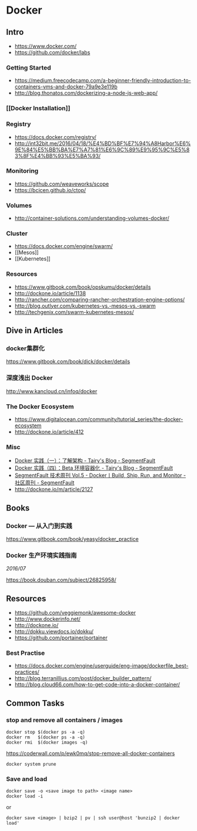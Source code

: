 # Docker


## Intro

- https://www.docker.com/
- https://github.com/docker/labs

### Getting Started

- https://medium.freecodecamp.com/a-beginner-friendly-introduction-to-containers-vms-and-docker-79a9e3e119b
- http://blog.thonatos.com/dockerizing-a-node-js-web-app/

### [[Docker Installation]]

### Registry

- https://docs.docker.com/registry/
- http://int32bit.me/2016/04/18/%E4%BD%BF%E7%94%A8Harbor%E6%9E%84%E5%BB%BA%E7%A7%81%E6%9C%89%E9%95%9C%E5%83%8F%E4%BB%93%E5%BA%93/

### Monitoring

- https://github.com/weaveworks/scope
- https://bcicen.github.io/ctop/

### Volumes

- http://container-solutions.com/understanding-volumes-docker/

### Cluster

- https://docs.docker.com/engine/swarm/
- [[Mesos]]
- [[Kubernetes]]

### Resources

- https://www.gitbook.com/book/opskumu/docker/details
- http://dockone.io/article/1138
- http://rancher.com/comparing-rancher-orchestration-engine-options/
- http://blog.outlyer.com/kubernetes-vs.-mesos-vs.-swarm
- http://techgenix.com/swarm-kubernetes-mesos/


## Dive in Articles

### docker集群化

https://www.gitbook.com/book/dick/docker/details

### 深度浅出 Docker

http://www.kancloud.cn/infoq/docker

### The Docker Ecosystem

- https://www.digitalocean.com/community/tutorial_series/the-docker-ecosystem
- http://dockone.io/article/412

### Misc

- [Docker 实践（一）：了解架构 - Tairy's Blog - SegmentFault](https://segmentfault.com/a/1190000006448568)
- [Docker 实践（四）：Beta 环境容器化 - Tairy's Blog - SegmentFault](https://segmentfault.com/a/1190000006875435)
- [SegmentFault 技术周刊 Vol.5 - Docker丨Build, Ship, Run, and Monitor - 社区周刊 - SegmentFault](https://segmentfault.com/a/1190000006893394)
- http://dockone.io/m/article/2127


## Books

### Docker — 从入门到实践

https://www.gitbook.com/book/yeasy/docker_practice

### Docker 生产环境实践指南

*2016/07*

https://book.douban.com/subject/26825958/


## Resources

- https://github.com/veggiemonk/awesome-docker
- http://www.dockerinfo.net/
- http://dockone.io/
- http://dokku.viewdocs.io/dokku/
- https://github.com/portainer/portainer

### Best Practise

- https://docs.docker.com/engine/userguide/eng-image/dockerfile_best-practices/
- http://blog.terranillius.com/post/docker_builder_pattern/
- http://blog.cloud66.com/how-to-get-code-into-a-docker-container/


## Common Tasks

### stop and remove all containers / images

    docker stop $(docker ps -a -q)
    docker rm   $(docker ps -a -q)
    docker rmi  $(docker images -q)

https://coderwall.com/p/ewk0mq/stop-remove-all-docker-containers

    docker system prune

### Save and load

    docker save -o <save image to path> <image name>
    docker load -i

or

    docker save <image> | bzip2 | pv | ssh user@host 'bunzip2 | docker load'

